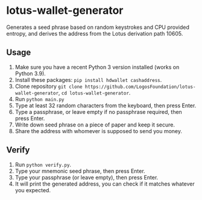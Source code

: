 # lotus-wallet-generator
Generates a seed phrase based on random keystrokes and CPU provided entropy, and derives the address from the Lotus derivation path 10605.

## Usage

1. Make sure you have a recent Python 3 version installed (works on Python 3.9).
2. Install these packages: `pip install hdwallet cashaddress`.
3. Clone repository `git clone https://github.com/LogosFoundation/lotus-wallet-generator`, `cd lotus-wallet-generator`.
4. Run `python main.py`
5. Type at least 32 random characters from the keyboard, then press Enter.
6. Type a passphrase, or leave empty if no passphrase required, then press Enter.
7. Write down seed phrase on a piece of paper and keep it secure.
8. Share the address with whomever is supposed to send you money.

## Verify

1. Run `python verify.py`.
2. Type your mnemonic seed phrase, then press Enter.
3. Type your passphrase (or leave empty), then press Enter.
4. It will print the generated address, you can check if it matches whatever you expected.
